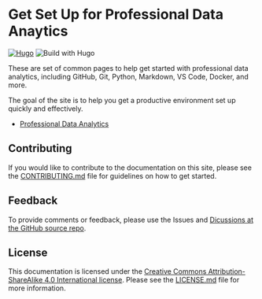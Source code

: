 # Get Set Up for Professional Data Anaytics

[![Hugo](https://img.shields.io/badge/Hugo-0.111.3-blue.svg)](https://gohugo.io)
![Build with Hugo](https://github.com/denisecase/datafun-central/workflows/Deploy%20Hugo%20site%20to%20Pages/badge.svg)

These are set of common pages to help get started with professional data analytics,
including GitHub, Git, Python, Markdown, VS Code, Docker, and more. 

The goal of the site is to help you get a productive environment set up quickly and effectively.

- [Professional Data Analytics](https://denisecase.github.io/datafun-central/)

## Contributing

If you would like to contribute to the documentation on this site, please see the [CONTRIBUTING.md](CONTRIBUTING.md) file for guidelines on how to get started.

## Feedback

To provide comments or feedback, please use the Issues and 
[Dicussions at the GitHub source repo](https://github.com/denisecase/datafun-central/discussions).

## License

This documentation is licensed under the [Creative Commons Attribution-ShareAlike 4.0 International license](https://creativecommons.org/licenses/by-sa/4.0/). 
Please see the [LICENSE.md](LICENSE.md) file for more information.
